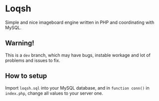 # Loqsh
Simple and nice imageboard engine written in PHP and coordinating with MySQL.
## Warning!
This is a `dev` branch, which may have bugs, instable workage and lot of problems and issues to fix.
## How to setup
Import `loqsh.sql` into your MySQL database, and in `function conn()` in `index.php`, change all values to your server one.

